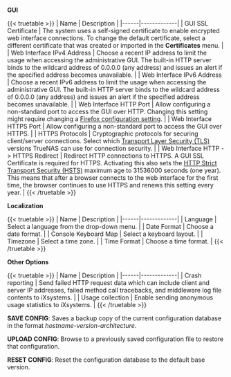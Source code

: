 **GUI**

{{< truetable >}}
| Name | Description |
|------|-------------|
| GUI SSL Certificate | The system uses a self-signed certificate to enable encrypted web interface connections. To change the default certificate, select a different certificate that was created or imported in the **Certificates** menu. |
| Web Interface IPv4 Address | Choose a recent IP address to limit the usage when accessing the administrative GUI. The built-in HTTP server binds to the wildcard address of 0.0.0.0 (any address) and issues an alert if the specified address becomes unavailable. |
| Web Interface IPv6 Address | Choose a recent IPv6 address to limit the usage when accessing the administrative GUI. The built-in HTTP server binds to the wildcard address of 0.0.0.0 (any address) and issues an alert if the specified address becomes unavailable. |
| Web Interface HTTP Port | Allow configuring a non-standard port to access the GUI over HTTP. Changing this setting might require changing a [Firefox configuration setting](https://support.mozilla.org/en-US/kb/about-config-editor-firefox). |
| Web Interface HTTPS Port | Allow configuring a non-standard port to access the GUI over HTTPS. |
| HTTPS Protocols | Cryptographic protocols for securing client/server connections. Select which [Transport Layer Security (TLS)](https://en.wikipedia.org/wiki/Transport_Layer_Security) versions TrueNAS can use for connection security. |
| Web Interface HTTP -> HTTPS Redirect | Redirect HTTP connections to HTTPS. A GUI SSL Certificate is required for HTTPS. Activating this also sets the [HTTP Strict Transport Security (HSTS)](https://en.wikipedia.org/wiki/HTTP_Strict_Transport_Security) maximum age to 31536000 seconds (one year). This means that after a browser connects to the web interface for the first time, the browser continues to use HTTPS and renews this setting every year. |
{{< /truetable >}}

**Localization**

{{< truetable >}}
| Name | Description |
|------|-------------|
| Language | Select a language from the drop-down menu. |
| Date Format | Choose a date format. |
| Console Keyboard Map | Select a keyboard layout. |
| Timezone | Select a time zone. |
| Time Format | Choose a time format. |
{{< /truetable >}}

**Other Options**

{{< truetable >}}
| Name | Description |
|------|-------------|
| Crash reporting | Send failed HTTP request data which can include client and server IP addresses, failed method call tracebacks, and middleware log file contents to iXsystems. |
| Usage collection | Enable sending anonymous usage statistics to iXsystems. |
{{< /truetable >}}

**SAVE CONFIG**: Saves a backup copy of the current configuration database in the format *hostname-version-architecture*.

**UPLOAD CONFIG**: Browse to a previously saved configuration file to restore that configuration.

**RESET CONFIG**: Reset the configuration database to the default base version.